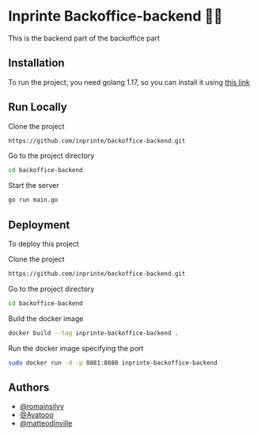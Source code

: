 
# Inprinte Backoffice-backend 🧙‍♂️

This is the backend part of the backoffice part



## Installation

To run the project, you need golang 1.17, so you can install it using 
[this link](https://khongwooilee.medium.com/how-to-update-the-go-version-6065f5c8c3ec)
    
## Run Locally

Clone the project

```bash
https://github.com/inprinte/backoffice-backend.git
```

Go to the project directory

```bash
cd backoffice-backend
```

Start the server

```bash
go run main.go 
```


## Deployment

To deploy this project

Clone the project 

```bash
https://github.com/inprinte/backoffice-backend.git
```

Go to the project directory

```bash
cd backoffice-backend
```

Build the docker image

```bash
docker build --tag inprinte-backoffice-backend .
```

Run the docker image specifying the port 

```bash
sudo docker run -d -p 8081:8080 inprinte-backoffice-backend
```


## Authors

- [@romainsilvy](https://github.com/romainsilvy)
- [@Ayatooo](https://github.com/Ayatooo)
- [@matteodinville](https://github.com/matteodinville)



